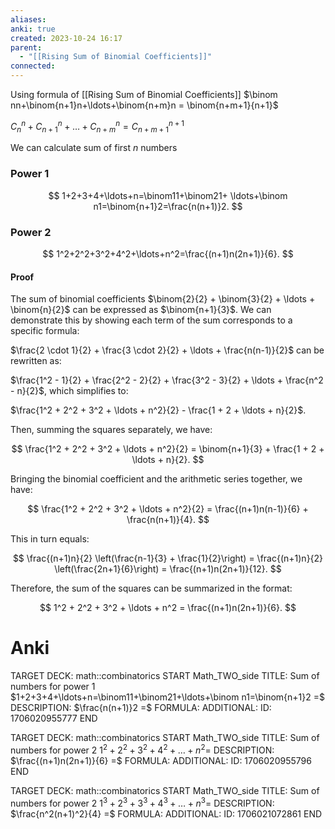 ```yaml
---
aliases: 
anki: true
created: 2023-10-24 16:17
parent:
  - "[[Rising Sum of Binomial Coefficients]]"
connected:
---
```

Using formula of [[Rising Sum of Binomial Coefficients]]
$\binom nn+\binom{n+1}n+\ldots+\binom{n+m}n = \binom{n+m+1}{n+1}$

$C_n^n + C_{n+1}^n + \ldots + C_{n+m}^n = C_{n+m+1}^{n+1}$

We can calculate sum of first $n$ numbers

### Power 1
$$
1+2+3+4+\ldots+n=\binom11+\binom21+ 
\ldots+\binom n1=\binom{n+1}2=\frac{n(n+1)}2.
$$
### Power 2
$$
1^2+2^2+3^2+4^2+\ldots+n^2=\frac{(n+1)n(2n+1)}{6}.
$$
#### Proof
The sum of binomial coefficients $\binom{2}{2} + \binom{3}{2} + \ldots + \binom{n}{2}$ can be expressed as $\binom{n+1}{3}$. We can demonstrate this by showing each term of the sum corresponds to a specific formula:

$\frac{2 \cdot 1}{2} + \frac{3 \cdot 2}{2} + \ldots + \frac{n(n-1)}{2}$ can be rewritten as:

$\frac{1^2 - 1}{2} + \frac{2^2 - 2}{2} + \frac{3^2 - 3}{2} + \ldots + \frac{n^2 - n}{2}$, which simplifies to:

$\frac{1^2 + 2^2 + 3^2 + \ldots + n^2}{2} - \frac{1 + 2 + \ldots + n}{2}$.

Then, summing the squares separately, we have:

$$
\frac{1^2 + 2^2 + 3^2 + \ldots + n^2}{2} = \binom{n+1}{3} + \frac{1 + 2 + \ldots + n}{2}.
$$

Bringing the binomial coefficient and the arithmetic series together, we have:

$$
\frac{1^2 + 2^2 + 3^2 + \ldots + n^2}{2} = \frac{(n+1)n(n-1)}{6} + \frac{n(n+1)}{4}.
$$

This in turn equals:

$$
\frac{(n+1)n}{2} \left(\frac{n-1}{3} + \frac{1}{2}\right) = \frac{(n+1)n}{2} \left(\frac{2n+1}{6}\right) = \frac{(n+1)n(2n+1)}{12}.
$$

Therefore, the sum of the squares can be summarized in the format:

$$
1^2 + 2^2 + 3^2 + \ldots + n^2 = \frac{(n+1)n(2n+1)}{6}.
$$


# Anki
TARGET DECK: math::combinatorics
START
Math_TWO_side
TITLE: Sum of numbers for power 1
$1+2+3+4+\ldots+n=\binom11+\binom21+\ldots+\binom n1=\binom{n+1}2 =$
DESCRIPTION: $\frac{n(n+1)}2 =$
FORMULA: 
ADDITIONAL:
ID: 1706020955777
END

TARGET DECK: math::combinatorics
START
Math_TWO_side
TITLE: Sum of numbers for power 2
$1^2+2^2+3^2+4^2+\ldots+n^2 =$
DESCRIPTION: $\frac{(n+1)n(2n+1)}{6} =$
FORMULA: 
ADDITIONAL:
ID: 1706020955796
END

TARGET DECK: math::combinatorics
START
Math_TWO_side
TITLE: Sum of numbers for power 2
$1^3+2^3+3^3+4^3+\ldots+n^3 =$
DESCRIPTION: $\frac{n^2(n+1)^2}{4} =$
FORMULA: 
ADDITIONAL:
ID: 1706021072861
END






